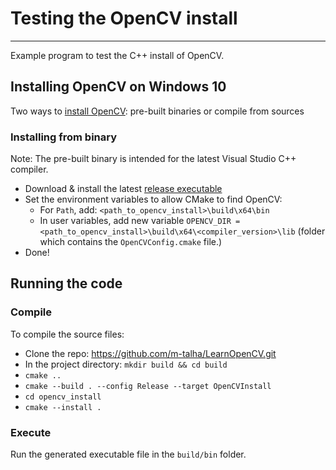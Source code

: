 # Testing the OpenCV install
---
Example program to test the C++ install of OpenCV.

## Installing OpenCV on Windows 10


Two ways to [install OpenCV](https://docs.opencv.org/master/d0/d3d/tutorial_general_install.html): pre-built binaries or compile from sources
### Installing from binary
Note: The pre-built binary is intended for the latest Visual Studio C++ compiler.

* Download & install the latest [release executable](https://github.com/opencv/opencv/releases)
* Set the environment variables to allow CMake to find OpenCV: 
    * For `Path`, add: `<path_to_opencv_install>\build\x64\bin`
    * In user variables, add new variable `OPENCV_DIR = <path_to_opencv_install>\build\x64\<compiler_version>\lib` (folder which contains the `OpenCVConfig.cmake` file.)
* Done!

## Running the code
### Compile
To compile the source files:
* Clone the repo: https://github.com/m-talha/LearnOpenCV.git
* In the project directory: `mkdir build && cd build`
* `cmake ..`
* `cmake --build . --config Release --target OpenCVInstall`
* `cd opencv_install`
* `cmake --install .`

### Execute
Run the generated executable file in the `build/bin` folder.
